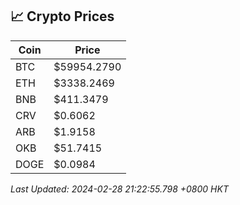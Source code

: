 ## 📈 Crypto Prices

| Coin | Price |
| ---- | ----- |
| BTC | $59954.2790 |
| ETH | $3338.2469 |
| BNB | $411.3479 |
| CRV | $0.6062 |
| ARB | $1.9158 |
| OKB | $51.7415 |
| DOGE | $0.0984 |

_Last Updated: 2024-02-28 21:22:55.798 +0800 HKT_